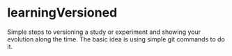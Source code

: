 # learningVersioned
Simple steps to versioning a study or experiment and showing your evolution along the time. The basic idea is using simple git commands to do it.
